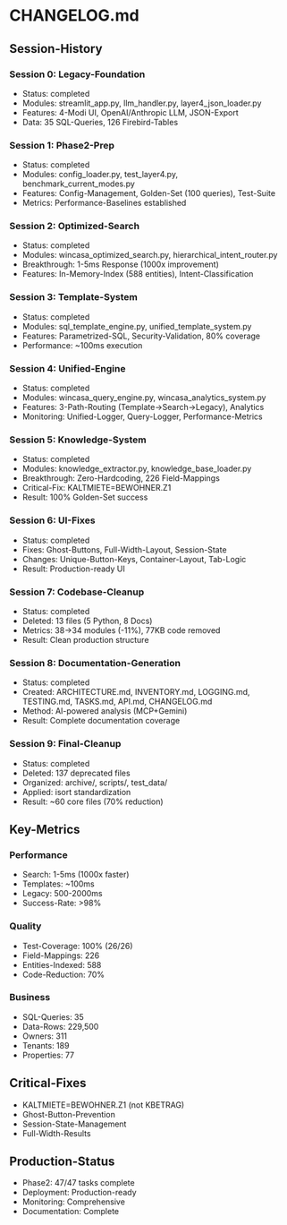 # CHANGELOG.md

## Session-History

### Session 0: Legacy-Foundation
- Status: completed
- Modules: streamlit_app.py, llm_handler.py, layer4_json_loader.py
- Features: 4-Modi UI, OpenAI/Anthropic LLM, JSON-Export
- Data: 35 SQL-Queries, 126 Firebird-Tables

### Session 1: Phase2-Prep
- Status: completed
- Modules: config_loader.py, test_layer4.py, benchmark_current_modes.py
- Features: Config-Management, Golden-Set (100 queries), Test-Suite
- Metrics: Performance-Baselines established

### Session 2: Optimized-Search
- Status: completed
- Modules: wincasa_optimized_search.py, hierarchical_intent_router.py
- Breakthrough: 1-5ms Response (1000x improvement)
- Features: In-Memory-Index (588 entities), Intent-Classification

### Session 3: Template-System
- Status: completed
- Modules: sql_template_engine.py, unified_template_system.py
- Features: Parametrized-SQL, Security-Validation, 80% coverage
- Performance: ~100ms execution

### Session 4: Unified-Engine
- Status: completed
- Modules: wincasa_query_engine.py, wincasa_analytics_system.py
- Features: 3-Path-Routing (Template→Search→Legacy), Analytics
- Monitoring: Unified-Logger, Query-Logger, Performance-Metrics

### Session 5: Knowledge-System
- Status: completed
- Modules: knowledge_extractor.py, knowledge_base_loader.py
- Breakthrough: Zero-Hardcoding, 226 Field-Mappings
- Critical-Fix: KALTMIETE=BEWOHNER.Z1
- Result: 100% Golden-Set success

### Session 6: UI-Fixes
- Status: completed
- Fixes: Ghost-Buttons, Full-Width-Layout, Session-State
- Changes: Unique-Button-Keys, Container-Layout, Tab-Logic
- Result: Production-ready UI

### Session 7: Codebase-Cleanup
- Status: completed
- Deleted: 13 files (5 Python, 8 Docs)
- Metrics: 38→34 modules (-11%), 77KB code removed
- Result: Clean production structure

### Session 8: Documentation-Generation
- Status: completed
- Created: ARCHITECTURE.md, INVENTORY.md, LOGGING.md, TESTING.md, TASKS.md, API.md, CHANGELOG.md
- Method: AI-powered analysis (MCP+Gemini)
- Result: Complete documentation coverage

### Session 9: Final-Cleanup
- Status: completed
- Deleted: 137 deprecated files
- Organized: archive/, scripts/, test_data/
- Applied: isort standardization
- Result: ~60 core files (70% reduction)

## Key-Metrics

### Performance
- Search: 1-5ms (1000x faster)
- Templates: ~100ms
- Legacy: 500-2000ms
- Success-Rate: >98%

### Quality
- Test-Coverage: 100% (26/26)
- Field-Mappings: 226
- Entities-Indexed: 588
- Code-Reduction: 70%

### Business
- SQL-Queries: 35
- Data-Rows: 229,500
- Owners: 311
- Tenants: 189
- Properties: 77

## Critical-Fixes
- KALTMIETE=BEWOHNER.Z1 (not KBETRAG)
- Ghost-Button-Prevention
- Session-State-Management
- Full-Width-Results

## Production-Status
- Phase2: 47/47 tasks complete
- Deployment: Production-ready
- Monitoring: Comprehensive
- Documentation: Complete